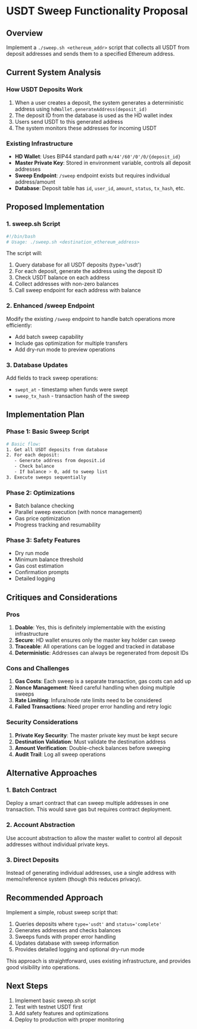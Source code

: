 # USDT Sweep Functionality Proposal

## Overview
Implement a `./sweep.sh <ethereum_addr>` script that collects all USDT from deposit addresses and sends them to a specified Ethereum address.

## Current System Analysis

### How USDT Deposits Work
1. When a user creates a deposit, the system generates a deterministic address using `hdWallet.generateAddress(deposit_id)`
2. The deposit ID from the database is used as the HD wallet index
3. Users send USDT to this generated address
4. The system monitors these addresses for incoming USDT

### Existing Infrastructure
- **HD Wallet**: Uses BIP44 standard path `m/44'/60'/0'/0/{deposit_id}`
- **Master Private Key**: Stored in environment variable, controls all deposit addresses
- **Sweep Endpoint**: `/sweep` endpoint exists but requires individual address/amount
- **Database**: Deposit table has `id`, `user_id`, `amount`, `status`, `tx_hash`, etc.

## Proposed Implementation

### 1. sweep.sh Script

```bash
#!/bin/bash
# Usage: ./sweep.sh <destination_ethereum_address>
```

The script will:
1. Query database for all USDT deposits (type='usdt')
2. For each deposit, generate the address using the deposit ID
3. Check USDT balance on each address
4. Collect addresses with non-zero balances
5. Call sweep endpoint for each address with balance

### 2. Enhanced /sweep Endpoint

Modify the existing `/sweep` endpoint to handle batch operations more efficiently:
- Add batch sweep capability
- Include gas optimization for multiple transfers
- Add dry-run mode to preview operations

### 3. Database Updates

Add fields to track sweep operations:
- `swept_at` - timestamp when funds were swept
- `sweep_tx_hash` - transaction hash of the sweep

## Implementation Plan

### Phase 1: Basic Sweep Script
```bash
# Basic flow:
1. Get all USDT deposits from database
2. For each deposit:
   - Generate address from deposit.id
   - Check balance
   - If balance > 0, add to sweep list
3. Execute sweeps sequentially
```

### Phase 2: Optimizations
- Batch balance checking
- Parallel sweep execution (with nonce management)
- Gas price optimization
- Progress tracking and resumability

### Phase 3: Safety Features
- Dry run mode
- Minimum balance threshold
- Gas cost estimation
- Confirmation prompts
- Detailed logging

## Critiques and Considerations

### Pros
1. **Doable**: Yes, this is definitely implementable with the existing infrastructure
2. **Secure**: HD wallet ensures only the master key holder can sweep
3. **Traceable**: All operations can be logged and tracked in database
4. **Deterministic**: Addresses can always be regenerated from deposit IDs

### Cons and Challenges
1. **Gas Costs**: Each sweep is a separate transaction, gas costs can add up
2. **Nonce Management**: Need careful handling when doing multiple sweeps
3. **Rate Limiting**: Infura/node rate limits need to be considered
4. **Failed Transactions**: Need proper error handling and retry logic

### Security Considerations
1. **Private Key Security**: The master private key must be kept secure
2. **Destination Validation**: Must validate the destination address
3. **Amount Verification**: Double-check balances before sweeping
4. **Audit Trail**: Log all sweep operations

## Alternative Approaches

### 1. Batch Contract
Deploy a smart contract that can sweep multiple addresses in one transaction. This would save gas but requires contract deployment.

### 2. Account Abstraction
Use account abstraction to allow the master wallet to control all deposit addresses without individual private keys.

### 3. Direct Deposits
Instead of generating individual addresses, use a single address with memo/reference system (though this reduces privacy).

## Recommended Approach

Implement a simple, robust sweep script that:
1. Queries deposits where `type='usdt'` and `status='complete'`
2. Generates addresses and checks balances
3. Sweeps funds with proper error handling
4. Updates database with sweep information
5. Provides detailed logging and optional dry-run mode

This approach is straightforward, uses existing infrastructure, and provides good visibility into operations.

## Next Steps
1. Implement basic sweep.sh script
2. Test with testnet USDT first
3. Add safety features and optimizations
4. Deploy to production with proper monitoring